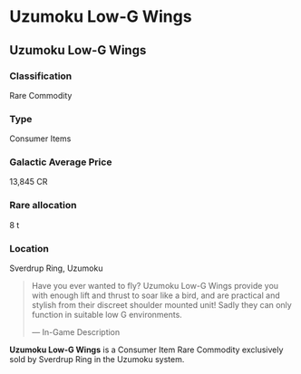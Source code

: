 # Uzumoku Low-G Wings
## Uzumoku Low-G Wings

### Classification

Rare Commodity

### Type

Consumer Items

### Galactic Average Price

13,845 CR

### Rare allocation

8 t

### Location

Sverdrup Ring, Uzumoku

> 
> 
> Have you ever wanted to fly?  Uzumoku Low-G Wings provide you with enough lift and thrust to soar like a bird, and are practical and stylish from their discreet shoulder mounted unit!  Sadly they can only function in suitable low G environments.
> 
> 
> — In-Game Description
> 

**Uzumoku Low-G Wings** is a Consumer Item Rare Commodity exclusively sold by Sverdrup Ring in the Uzumoku system.